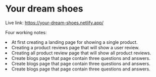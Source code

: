 # Your dream shoes
Live  link: https://your-dream-shoes.netlify.app/

Four working notes:
<li>At first creating a landing page for showing a single product.</li>
<li>Creating a product reviews page that will show a user review.</li>
<li>Creating all product review page that will show all product reviews.</li>
<li>Create blogs page that page contain three questions and answers.</li>
<li>Create blogs page that page contain three questions and answers.</li>
<li>Create blogs page that page contain three questions and answers.</li>